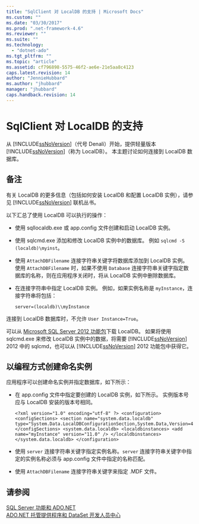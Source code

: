 ```yaml
---
title: "SqlClient 对 LocalDB 的支持 | Microsoft Docs"
ms.custom: ""
ms.date: "03/30/2017"
ms.prod: ".net-framework-4.6"
ms.reviewer: ""
ms.suite: ""
ms.technology: 
  - "dotnet-ado"
ms.tgt_pltfrm: ""
ms.topic: "article"
ms.assetid: cf796898-5575-46f2-ae6e-21e5aa8c4123
caps.latest.revision: 14
author: "JennieHubbard"
ms.author: "jhubbard"
manager: "jhubbard"
caps.handback.revision: 14
---
```

# SqlClient 对 LocalDB 的支持
从 [!INCLUDE[ssNoVersion](../../../../../includes/ssnoversion-md.md)]（代号 Denali）开始，提供轻量版本 [!INCLUDE[ssNoVersion](../../../../../includes/ssnoversion-md.md)]（称为 LocalDB）。 本主题讨论如何连接到 LocalDB 数据库。  
  
## 备注  
 有关 LocalDB 的更多信息（包括如何安装 LocalDB 和配置 LocalDB 实例），请参见 [!INCLUDE[ssNoVersion](../../../../../includes/ssnoversion-md.md)] 联机丛书。  
  
 以下汇总了使用 LocalDB 可以执行的操作：  
  
-   使用 sqllocaldb.exe 或 app.config 文件创建和启动 LocalDB 实例。  
  
-   使用 sqlcmd.exe 添加和修改 LocalDB 实例中的数据库。 例如 `sqlcmd -S (localdb)\myinst`。  
  
-   使用 `AttachDBFilename` 连接字符串关键字将数据库添加到 LocalDB 实例。 使用 `AttachDBFilename` 时，如果不使用 `Database` 连接字符串关键字指定数据库的名称，则在应用程序关闭时，将从 LocalDB 实例中删除数据库。  
  
-   在连接字符串中指定 LocalDB 实例。 例如，如果实例名称是 `myInstance`，连接字符串将包括：  
  
    ```  
    server=(localdb)\\myInstance  
    ```  
  
 连接到 LocalDB 数据库时，不允许 `User Instance=True`。  
  
 可以从 [Microsoft SQL Server 2012 功能包](http://www.microsoft.com/download/en/details.aspx?id=29065)下载 LocalDB。 如果将使用 sqlcmd.exe 来修改 LocalDB 实例中的数据，将需要 [!INCLUDE[ssNoVersion](../../../../../includes/ssnoversion-md.md)] 2012 中的 sqlcmd，也可以从 [!INCLUDE[ssNoVersion](../../../../../includes/ssnoversion-md.md)] 2012 功能包中获得它。  
  
## 以编程方式创建命名实例  
 应用程序可以创建命名实例并指定数据库，如下所示：  
  
-   在 app.config 文件中指定要创建的 LocalDB 实例，如下所示。  实例版本号应与 LocalDB 安装的版本号相同。  
  
    ```  
    <?xml version="1.0" encoding="utf-8" ?> <configuration> <configSections> <section name="system.data.localdb" type="System.Data.LocalDBConfigurationSection,System.Data,Version=4.0.0.0,Culture=neutral,PublicKeyToken=b77a5c561934e089"/> </configSections> <system.data.localdb> <localdbinstances> <add name="myInstance" version="11.0" /> </localdbinstances> </system.data.localdb> </configuration>  
    ```  
  
-   使用 `server` 连接字符串关键字指定实例名称。`server` 连接字符串关键字中指定的实例名称必须与 app.config 文件中指定的名称匹配。  
  
-   使用 `AttachDBFilename` 连接字符串关键字来指定 .MDF 文件。  
  
## 请参阅  
 [SQL Server 功能和 ADO.NET](../../../../../docs/framework/data/adonet/sql/sql-server-features-and-adonet.md)   
 [ADO.NET 托管提供程序和 DataSet 开发人员中心](http://go.microsoft.com/fwlink/?LinkId=217917)